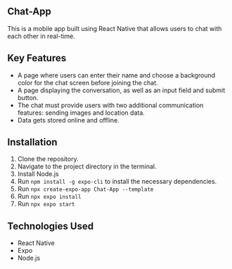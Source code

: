 ## Chat-App

This is a mobile app built using React Native that allows users to chat with each other in real-time.

## Key Features

- A page where users can enter their name and choose a background color for the chat screen
before joining the chat.
- A page displaying the conversation, as well as an input field and submit button.
- The chat must provide users with two additional communication features: sending images
and location data.
- Data gets stored online and offline.

## Installation

1. Clone the repository.
2. Navigate to the project directory in the terminal.
3. Install Node.js
4. Run `npm install -g expo-cli` to install the necessary dependencies.
3. Run `npx create-expo-app Chat-App --template`
4. Run `npx expo install`
5. Run `npx expo start`

## Technologies Used

- React Native
- Expo
- Node.js